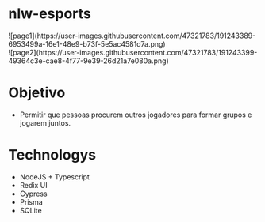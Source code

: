 # nlw-esports

<div>
 <div>![page1](https://user-images.githubusercontent.com/47321783/191243389-6953499a-16e1-48e9-b73f-5e5ac4581d7a.png)</div>
 <div>![page2](https://user-images.githubusercontent.com/47321783/191243399-49364c3e-cae8-4f77-9e39-26d21a7e080a.png)</div>
</div>


# Objetivo
 - Permitir que pessoas procurem outros jogadores para formar grupos e jogarem juntos.
 
 # Technologys
  - NodeJS + Typescript
  - Redix UI
  - Cypress
  - Prisma
  - SQLite
